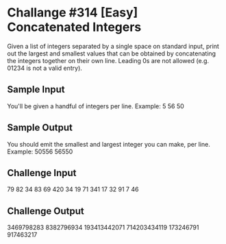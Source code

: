 # Challange #314 [Easy] Concatenated Integers

Given a list of integers separated by a single space on standard input, print out the largest and smallest values that can be obtained by concatenating the integers together on their own line. 
Leading 0s are not allowed (e.g. 01234 is not a valid entry).

## Sample Input

You'll be given a handful of integers per line. Example:
5 56 50

## Sample Output

You should emit the smallest and largest integer you can make, per line. Example:
50556 56550

## Challenge Input

79 82 34 83 69
420 34 19 71 341
17 32 91 7 46

## Challenge Output

3469798283 8382796934
193413442071 714203434119
173246791 917463217